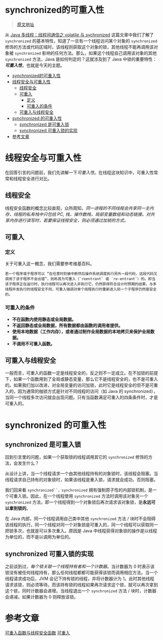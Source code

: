 # synchronized的可重入性
> [原文地址](https://www.cnblogs.com/cielosun/p/6684775.html)

从 [Java 多线程：线程间通信之 volatile 与 sychronized](http://www.cnblogs.com/cielosun/p/6650161.html) 这篇文章中我们了解了 `synchronized` 的基本特性，知道了一旦有一个线程访问某个对象的 `synchronized` 修饰的方法或代码区域时，该线程则获取这个对象的锁，其他线程不能再调用该对象被 `synchronized` 影响的任何方法。那么，如果这个线程自己调用该对象的其他 `synchronized` 方法，Java 是如何判定的？这就涉及到了 Java 中锁的重要特性：***可重入性***，也就是今天的主题。

<!-- TOC -->

- [synchronized的可重入性](#synchronized%E7%9A%84%E5%8F%AF%E9%87%8D%E5%85%A5%E6%80%A7)
- [线程安全与可重入性](#%E7%BA%BF%E7%A8%8B%E5%AE%89%E5%85%A8%E4%B8%8E%E5%8F%AF%E9%87%8D%E5%85%A5%E6%80%A7)
  - [线程安全](#%E7%BA%BF%E7%A8%8B%E5%AE%89%E5%85%A8)
  - [可重入](#%E5%8F%AF%E9%87%8D%E5%85%A5)
    - [定义](#%E5%AE%9A%E4%B9%89)
    - [可重入的条件](#%E5%8F%AF%E9%87%8D%E5%85%A5%E7%9A%84%E6%9D%A1%E4%BB%B6)
  - [可重入与线程安全](#%E5%8F%AF%E9%87%8D%E5%85%A5%E4%B8%8E%E7%BA%BF%E7%A8%8B%E5%AE%89%E5%85%A8)
- [synchronized 的可重入性](#synchronized-%E7%9A%84%E5%8F%AF%E9%87%8D%E5%85%A5%E6%80%A7)
  - [synchronized 是可重入锁](#synchronized-%E6%98%AF%E5%8F%AF%E9%87%8D%E5%85%A5%E9%94%81)
  - [synchronized 可重入锁的实现](#synchronized-%E5%8F%AF%E9%87%8D%E5%85%A5%E9%94%81%E7%9A%84%E5%AE%9E%E7%8E%B0)
- [参考文章](#%E5%8F%82%E8%80%83%E6%96%87%E7%AB%A0)

<!-- /TOC -->

# 线程安全与可重入性

在回答引言的问题前，我们先讲解一下*可重入性*。在线程这块知识中，可重入性常常和线程安全进行对比。

## 线程安全

线程安全函数的概念比较直观，众所周知，*同一进程的不同线程会共享同一主内存，线程的私有栈中只包括 PC, 栈，操作数栈，局部变量数组和动态链接。对共享内存进行读写时，若要保证线程安全，则必须通过加锁的方式。*

## 可重入

### 定义

关于可重入这一概念，我们需要参考维基百科。

```wikipedia
若一个程序或子程序可以 “在任意时刻被中断然后操作系统调度执行另外一段代码，这段代码又调用了该子程序不会出错”，则称其为可重入（`reentrant` 或 `re-entrant`）的。即当该子程序正在运行时，执行线程可以再次进入并执行它，仍然获得符合设计时预期的结果。与多线程并发执行的线程安全不同，可重入强调对单个线程执行时重新进入同一个子程序仍然是安全的。
```

### 可重入的条件

- **不在函数内使用静态或全局数据。**
- **不返回静态或全局数据，所有数据都由函数的调用者提供。**
- **使用本地数据（工作内存），或者通过制作全局数据的本地拷贝来保护全局数据。**
- **不调用不可重入函数。**

## 可重入与线程安全

一般而言，可重入的函数一定是线程安全的，反之则不一定成立。在不加锁的前提下，如果一个函数用到了全局或静态变量，那么它不是线程安全的，也不是可重入的。如果我们加以改进，对全局变量的访问加锁，此时它是线程安全的但不是可重入的，因为通常的枷锁方式是针对不同线程的访问（如 Java 的 synchronized），当同一个线程多次访问就会出现问题。只有当函数满足可重入的四条条件时，才是可重入的。

# synchronized 的可重入性

## synchronized 是可重入锁

回到引言里的问题，如果一个获取锁的线程调用其它的 `synchronized` 修饰的方法，会发生什么？

从设计上讲，当一个线程请求一个由其他线程持有的对象锁时，该线程会阻塞。当线程请求自己持有的对象锁时，如果该线程是重入锁，请求就会成功，否则阻塞。

我们回来看 `synchronized``，synchronized` 拥有强制原子性的内部锁机制，是一个可重入锁。因此，在一个线程使用 `synchronized` 方法时调用该对象另一个 `synchronized` 方法，即一个线程得到一个对象锁后再次请求该对象锁，是**永远可以拿到锁的**。

在 Java 内部，同一个线程调用自己类中其他 `synchronized` 方法 / 块时不会阻碍该线程的执行，同一个线程对同一个对象锁是可重入的，同一个线程可以获取同一把锁多次，也就是可以多次重入。原因是 Java 中线程获得对象锁的操作是以线程为单位的，而不是以调用为单位的。

## synchronized 可重入锁的实现

之前谈到过，*每个锁关联一个线程持有者和一个计数器*。当计数器为 0 时表示该锁没有被任何线程持有，那么任何线程都都可能获得该锁而调用相应方法。当一个线程请求成功后，JVM 会记下持有锁的线程，并将计数器计为 1。此时其他线程请求该锁，则必须等待。而该持有锁的线程如果再次请求这个锁，就可以再次拿到这个锁，同时计数器会递增。当线程退出一个 `synchronized` 方法 / 块时，计数器会递减，如果计数器为 0 则释放该锁。

# 参考文章
[可重入函数与线程安全函数](http://waret.iteye.com/blog/744169)
[可重入](https://zh.wikipedia.org/wiki/%E5%8F%AF%E9%87%8D%E5%85%A5)
